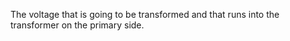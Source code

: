 ﻿The voltage that is going to be transformed and that runs into the transformer on the primary side.
